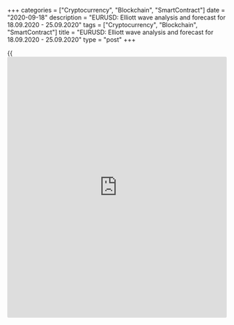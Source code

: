 +++
categories = ["Cryptocurrency", "Blockchain", "SmartContract"]
date = "2020-09-18"
description = "EURUSD: Elliott wave analysis and forecast for 18.09.2020 - 25.09.2020"
tags = ["Cryptocurrency", "Blockchain", "SmartContract"]
title = "EURUSD: Elliott wave analysis and forecast for 18.09.2020 - 25.09.2020"
type = "post"
+++

{{<iframe id="large-banner" src="https://www.bounty.group/#slide=22.0" width="100%" height="600" scrolling="no" style="border: 0px solid rgb(216, 221, 230); border-radius: 3px;">}}

2020-09-18

2020-09-18

EURUSD: Elliott wave analysis and forecast for 18.09.2020 –
25.09.2020Alex Geuta

 **Main scenario:** consider long positions from corrections above the
level of 1.1749 with a target of 1.2100 – 1.2200.

 **Alternative scenario:** breakout and consolidation below the level of
1.1749 will allow the pair to continue declining to the levels of 1.1642
– 1.1472.

 **Analysis:** Presumably, the first wave 1 continues forming in the
third wave (3) of larger degree on the [daily](https://www.fintecher.org/2020/03/03/forex-trading-daily-strategy/) time frame. On the H4 time
frame, the third wave iii of 1 formed and a local correction finished
developing as the fourth wave iv of 1 in the form of a triangle.
Apparently, the fifth wave v of 1 started developing on the H1 time
frame.  If this assumption is correct, the pair will continue to rise to
1.2100 – 1.2200. The level of 1.1749 is critical in this scenario. Its
breakout will allow the pair to continue falling to the levels of 1.1642
– 1.1472 in wave iv of 1.

* * *

* * *

* * *

P.S. Did you like my article? Share it in social networks: it will be
the best “thank you" :)

Ask me questions and comment below. I’ll be glad to answer your
questions and give necessary explanations.

 **Useful links:**

  * I recommend trying to trade with a reliable broker [here][1]. The system allows you to trade by yourself or copy successful traders from all across the globe.
  * Use my promo-code BLOG for getting deposit bonus 50% on LiteForex platform. Just enter this code in the appropriate field while [depositing][2] your trading account.
  * Telegram chat for traders: <t.me/liteforexengchat>. We are sharing the signals and trading experience
  * Telegram channel with high-quality analytics, Forex reviews, training articles, and other useful things for traders <t.me/liteforex>

## Price chart of EURUSD in real time mode

The content of this article reflects the author’s opinion and does not
necessarily reflect the official position of LiteForex. The material
published on this page is provided for informational purposes only and
should not be considered as the provision of investment advice for the
purposes of Directive 2004/39/EC.

Rate this article:

{{value}}

( {{count}} {{title}} )

   1. my.liteforex.com/?category=analysts-opinions&slug=eurusd-elliott-wave-analysis-and-forecast-for-18092020-25092020&openPopup=%2Fregistration%2Fpopup&utm_source=blog&utm_medium=article&utm_campaign=bonus
   2. my.liteforex.com/deposit/?category=analysts-opinions&slug=eurusd-elliott-wave-analysis-and-forecast-for-18092020-25092020&promo_code=BLOG&utm_source=blog&utm_medium=article&utm_campaign=bonus